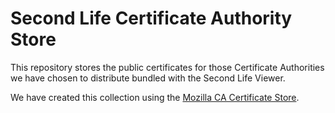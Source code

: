 Second Life Certificate Authority Store
=======================================

This repository stores the public certificates for those Certificate
Authorities we have chosen to distribute bundled with the Second Life
Viewer.

We have created this collection using the
[Mozilla CA Certificate Store](https://www.mozilla.org/en-US/about/governance/policies/security-group/certs/).


